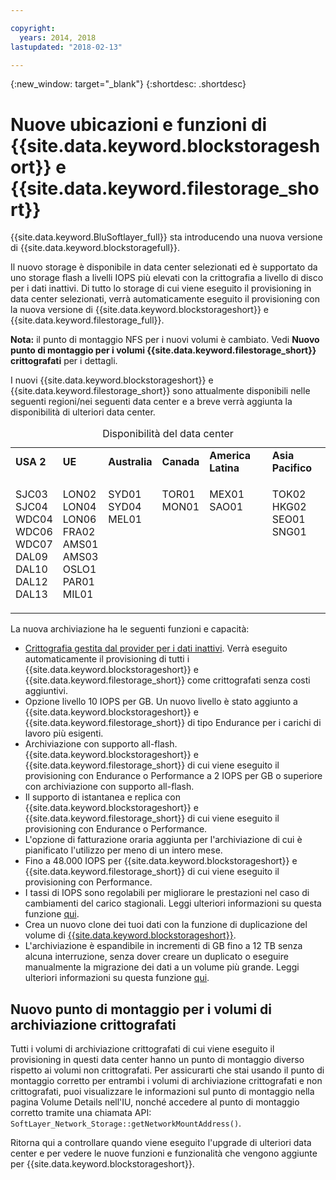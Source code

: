 ```yaml
---

copyright:
  years: 2014, 2018
lastupdated: "2018-02-13"

---
```

{:new_window: target="_blank"}
{:shortdesc: .shortdesc}

# Nuove ubicazioni e funzioni di {{site.data.keyword.blockstorageshort}} e {{site.data.keyword.filestorage_short}}

{{site.data.keyword.BluSoftlayer_full}} sta introducendo una nuova versione di {{site.data.keyword.blockstoragefull}}. 

Il nuovo storage è disponibile in data center selezionati ed è supportato da uno storage flash a livelli IOPS più elevati con la crittografia a livello di disco per i dati inattivi. Di tutto lo storage di cui viene eseguito il provisioning in data center selezionati, verrà automaticamente eseguito il provisioning con la nuova versione di {{site.data.keyword.blockstorageshort}} e {{site.data.keyword.filestorage_full}}.

**Nota:** il punto di montaggio NFS per i nuovi volumi è cambiato. Vedi **Nuovo punto di montaggio per i volumi {{site.data.keyword.filestorage_short}} crittografati** per i dettagli.

I nuovi {{site.data.keyword.blockstorageshort}} e {{site.data.keyword.filestorage_short}} sono attualmente disponibili nelle seguenti regioni/nei seguenti data center e a breve verrà aggiunta la disponibilità di ulteriori data center.
<table style="width:100%;">
	<caption>Disponibilità del data center</caption>
	<tbody>
		<tr>
			<td><strong>USA 2</strong></td>
			<td><strong>UE</strong></td>
			<td><strong>Australia</strong></td>
			<td><strong>Canada</strong></td>
			<td><strong>America Latina</strong></td>
			<td><strong>Asia Pacifico</strong></td>
		</tr>
		<tr>
			<td>
				<p>SJC03<br />
				   SJC04<br />
					WDC04<br />
					WDC06<br />
					WDC07<br />
					DAL09<br />
					DAL10<br />
					DAL12<br />
					DAL13</p>
			</td>
			<td>
				<p>LON02<br />
				LON04<br />
				LON06<br />
				FRA02<br />
				AMS01<br />
				AMS03<br />
				OSLO1<br />
				PAR01<br />
				MIL01<br /></p>
			</td>
			<td>
				<p>SYD01<br />
				SYD04<br />
				MEL01<br /><br /><br /><br /><br /><br /><br /></p>
			</td>
			<td>
				<p>TOR01<br />
					MON01<br /><br /><br /><br /><br /><br /><br /><br /></p>
			</td>
			<td>
				<p>MEX01<br />SAO01<br /><br /><br /><br /><br /><br /><br /><br /></p>
			</td>
						<td>
				<p>TOK02<br />
				HKG02<br />
			        SEO01<br />
				SNG01<br /><br /><br /><br /><br /><br /></p>
			</td>
			</tr>
	</tbody>
</table>


La nuova archiviazione ha le seguenti funzioni e capacità:

- [Crittografia gestita dal provider per i dati inattivi](block-file-storage-encryption-rest.html). Verrà eseguito automaticamente il provisioning di tutti i {{site.data.keyword.blockstorageshort}} e {{site.data.keyword.filestorage_short}} come crittografati senza costi aggiuntivi.
- Opzione livello 10 IOPS per GB. Un nuovo livello è stato aggiunto a {{site.data.keyword.blockstorageshort}} e {{site.data.keyword.filestorage_short}} di tipo Endurance per i carichi di lavoro più esigenti.
- Archiviazione con supporto all-flash. {{site.data.keyword.blockstorageshort}} e {{site.data.keyword.filestorage_short}} di cui viene eseguito il provisioning con Endurance o Performance a 2 IOPS per GB o superiore con archiviazione con supporto all-flash.
- Il supporto di istantanea e replica con {{site.data.keyword.blockstorageshort}} e {{site.data.keyword.filestorage_short}} di cui viene eseguito il provisioning con Endurance o Performance.
- L'opzione di fatturazione oraria aggiunta per l'archiviazione di cui è pianificato l'utilizzo per meno di un intero mese. 
- Fino a 48.000 IOPS per {{site.data.keyword.blockstorageshort}} e {{site.data.keyword.filestorage_short}} di cui viene eseguito il provisioning con Performance.
- I tassi di IOPS sono regolabili per migliorare le prestazioni nel caso di cambiamenti del carico stagionali. Leggi ulteriori informazioni su questa funzione [qui](adjustable-iops.html).
- Crea un nuovo clone dei tuoi dati con la funzione di duplicazione del volume di [{{site.data.keyword.blockstorageshort}}](how-to-create-duplicate-volume.html).
- L'archiviazione è espandibile in incrementi di GB fino a 12 TB senza alcuna interruzione, senza dover creare un duplicato o eseguire manualmente la migrazione dei dati a un volume più grande. Leggi ulteriori informazioni su questa funzione [qui](expandable_block_storage.html).

## Nuovo punto di montaggio per i volumi di archiviazione crittografati

Tutti i volumi di archiviazione crittografati di cui viene eseguito il provisioning in questi data center hanno un punto di montaggio diverso rispetto ai volumi non crittografati. Per assicurarti che stai usando il punto di montaggio corretto per entrambi i volumi di archiviazione crittografati e non crittografati, puoi visualizzare le informazioni sul punto di montaggio nella pagina Volume Details nell'IU, nonché accedere al punto di montaggio corretto tramite una chiamata API:  `SoftLayer_Network_Storage::getNetworkMountAddress()`.

Ritorna qui a controllare quando viene eseguito l'upgrade di ulteriori data center e per vedere le nuove funzioni e funzionalità che vengono aggiunte per {{site.data.keyword.blockstorageshort}}.
